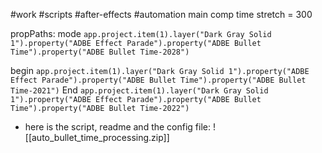 #work #scripts #after-effects #automation
main comp
time stretch = 300

propPaths:
mode 
	`app.project.item(1).layer("Dark Gray Solid 1").property("ADBE Effect Parade").property("ADBE Bullet Time").property("ADBE Bullet Time-2028")`
	
begin
	`app.project.item(1).layer("Dark Gray Solid 1").property("ADBE Effect Parade").property("ADBE Bullet Time").property("ADBE Bullet Time-2021")`
End
	`app.project.item(1).layer("Dark Gray Solid 1").property("ADBE Effect Parade").property("ADBE Bullet Time").property("ADBE Bullet Time-2022")`




- here is the script, readme and the config file:  ![[auto_bullet_time_processing.zip]]